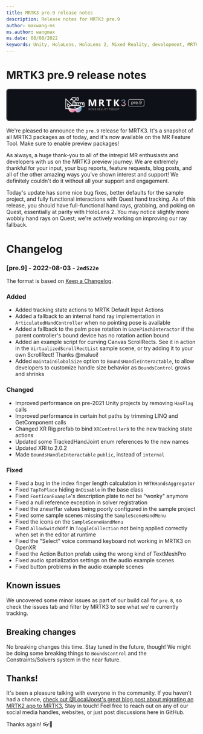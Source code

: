 ```yaml
---
title: MRTK3 pre.9 release notes
description: Release notes for MRTK3 pre.9
author: maxwang-ms
ms.author: wangmax
ms.date: 08/08/2022
keywords: Unity, HoloLens, HoloLens 2, Mixed Reality, development, MRTK, MRTK3, MRTK3 preview, MRTK3 public preview
---
```


# MRTK3 pre.9 release notes

![Bannerpre 9](images/MRTK3-pre.9.svg)

We're pleased to announce the `pre.9` release for MRTK3. It's a snapshot of all MRTK3 packages as of today, and it's now available on the MR Feature Tool. Make sure to enable preview packages!

As always, a huge thank-you to all of the intrepid MR enthusiasts and developers with us on the MRTK3 preview journey. We are extremely thankful for your input, your bug reports, feature requests, blog posts, and all of the other amazing ways you've shown interest and support! We definitely couldn't do it without all your support and engagement.

Today's update has some nice bug fixes, better defaults for the sample project, and fully functional interactions with Quest hand tracking. As of this release, you should have full-functional hand rays, grabbing, and poking on Quest, essentially at parity with HoloLens 2. You may notice slightly more wobbly hand rays on Quest; we're actively working on improving our ray fallback.

# Changelog
### [pre.9] - 2022-08-03 - `2ed522e`
The format is based on [Keep a Changelog](https://keepachangelog.com/en/1.0.0/).

### Added
- Added tracking state actions to MRTK Default Input Actions
- Added a fallback to an internal hand ray implementation in `ArticulatedHandController` when no pointing pose is available
- Added a fallback to the palm pose rotation in `GazePinchInteractor` if the parent controller's bound device has no rotation action bound
- Added an example script for curving Canvas ScrollRects. See it in action in the `VirtualizedScrollRectList` sample scene, or try adding it to your own ScrollRect! Thanks @maluoi!
- Added `maintainGlobalSize` option to `BoundsHandleInteractable`, to allow developers to customize handle size behavior as `BoundsControl` grows and shrinks

### Changed
- Improved performance on pre-2021 Unity projects by removing `HasFlag` calls
- Improved performance in certain hot paths by trimming LINQ and GetComponent calls
- Changed XR Rig prefab to bind `XRController`s to the new tracking state actions
- Updated some TrackedHandJoint enum references to the new names
- Updated XRI to 2.0.2
- Made `BoundsHandleInteractable` `public`, instead of `internal`

### Fixed
- Fixed a bug in the index finger length calculation in `MRTKHandsAggregator`
- Fixed `TapToPlace` hiding `OnDisable` in the base class
- Fixed `FontIconExample`'s description plate to not be "wonky" anymore
- Fixed a null reference exception in solver registration
- Fixed the znear/far values being poorly configured in the sample project
- Fixed some sample scenes missing the `SampleSceneHandMenu`
- Fixed the icons on the `SampleSceneHandMenu`
- Fixed `allowSwitchOff` in `ToggleCollection` not being applied correctly when set in the editor at runtime
- Fixed the "Select" voice command keyboard not working in MRTK3 on OpenXR
- Fixed the Action Button prefab using the wrong kind of TextMeshPro
- Fixed audio spatialization settings on the audio example scenes
- Fixed button problems in the audio example scenes

## Known issues

We uncovered some minor issues as part of our build call for `pre.8`, so check the issues tab and filter by MRTK3 to see what we're currently tracking.

## Breaking changes

No breaking changes this time. Stay tuned in the future, though! We might be doing some breaking things to `BoundsControl` and the Constraints/Solvers system in the near future.

## Thanks!

It's been a pleasure talking with everyone in the community. If you haven't had a chance, [check out @LocalJoost's great blog post about migrating an MRTK2 app to MRTK3.](https://techcommunity.microsoft.com/t5/mixed-reality-blog/guest-blog-from-mrtk2-to-mrtk3-going-cross-platform-with/ba-p/3577325) Stay in touch! Feel free to reach out on any of our social media handles, websites, or just post discussions here in GitHub.

Thanks again! 👓👐